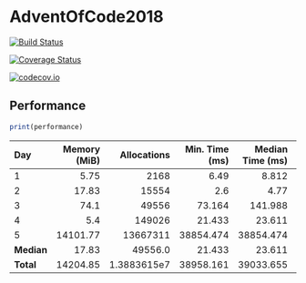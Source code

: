 # AdventOfCode2018

[![Build Status](https://travis-ci.org/ellisvalentiner/AdventOfCode2018.jl.svg?branch=master)](https://travis-ci.org/ellisvalentiner/AdventOfCode2018.jl)

[![Coverage Status](https://coveralls.io/repos/ellisvalentiner/AdventOfCode2018.jl/badge.svg?branch=master&service=github)](https://coveralls.io/github/ellisvalentiner/AdventOfCode2018.jl?branch=master)

[![codecov.io](http://codecov.io/github/ellisvalentiner/AdventOfCode2018.jl/coverage.svg?branch=master)](http://codecov.io/github/ellisvalentiner/AdventOfCode2018.jl?branch=master)



## Performance

````julia
print(performance)
````


| Day        | Memory (MiB) | Allocations | Min. Time (ms) | Median Time (ms) | Mean Time (ms) | Max. Time (ms) | Samples |
|:---------- | ------------:| -----------:| --------------:| ----------------:| --------------:| --------------:| -------:|
| 1          |         5.75 |        2168 |           6.49 |            8.812 |          9.068 |         68.878 |     551 |
| 2          |        17.83 |       15554 |            2.6 |             4.77 |          4.551 |           55.1 |    1097 |
| 3          |         74.1 |       49556 |         73.164 |          141.988 |        138.597 |        153.609 |      37 |
| 4          |          5.4 |      149026 |         21.433 |           23.611 |          24.49 |         89.255 |     205 |
| 5          |     14101.77 |    13667311 |      38854.474 |        38854.474 |      38854.474 |      38854.474 |       1 |
| **Median** |        17.83 |     49556.0 |         21.433 |           23.611 |          24.49 |         89.255 |   205.0 |
| **Total**  |     14204.85 | 1.3883615e7 |      38958.161 |        39033.655 |       39031.18 |      39221.316 |  1891.0 |

